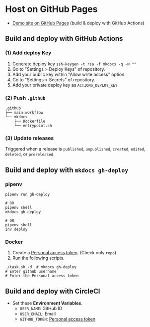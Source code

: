 # Host on GitHub Pages

- [Demo site on GitHub Pages] (build & deploy with GitHub Actions)



## Build and deploy with GitHub Actions

### (1) Add deploy Key

1. Generate deploy key `ssh-keygen -t rsa -f mkdocs -q -N ""`
2. Go to "Settings > Deploy Keys" of repository.
3. Add your public key within "Allow write access" option.
4. Go to "Settings > Secrets" of repository.
5. Add your private deploy key as `ACTIONS_DEPLOY_KEY`

### (2) Push `.github`

```
.github
├── main.workflow
└── mkdocs
    ├── Dockerfile
    └── entrypoint.sh
```

### (3) Update releases

Triggered when a release is `published`, `unpublished`, `created`, `edited`, `deleted`, or `prereleased`.



## Build and deploy with `mkdocs gh-deploy`

### pipenv

```
pipenv run gh-deploy

# OR
pipenv shell
mkdocs gh-deploy

# OR
pipenv shell
inv deploy
```

### Docker

1. Create a [Personal access token]. (Check only `repo`)
2. Run the following scripts.

```
./task.sh -d  # mkdocs gh-deploy
# Enter github username
# Enter the Personal access token
```



## Build and deploy with CircleCI

- Set these **Environment Variables**.
    - `USER_NAME`: GitHub ID
    - `USER_EMAIL`: Email
    - `GITHUB_TOKEN`: [Personal access token]



<!-- Internal References -->
<!-- External References -->
[Demo site on GitHub Pages]: https://peaceiris.github.io/mkdocs-material-boilerplate/
[Personal access token]: https://github.com/settings/tokens
